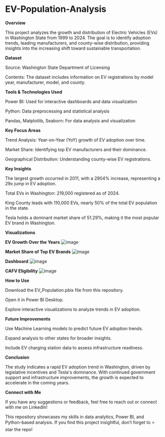 # EV-Population-Analysis
 
**Overview**

This project analyzes the growth and distribution of Electric Vehicles (EVs) in Washington State from 1999 to 2024. The goal is to identify adoption trends, leading manufacturers, and county-wise distribution, providing insights into the increasing shift toward sustainable transportation.

**Dataset**

Source: Washington State Department of Licensing

Contents: The dataset includes information on EV registrations by model year, manufacturer, model, and county.

**Tools & Technologies Used**

Power BI: Used for interactive dashboards and data visualization

Python: Data preprocessing and statistical analysis

Pandas, Matplotlib, Seaborn: For data analysis and visualization

**Key Focus Areas**

Trend Analysis: Year-on-Year (YoY) growth of EV adoption over time.

Market Share: Identifying top EV manufacturers and their dominance.

Geographical Distribution: Understanding county-wise EV registrations.


**Key Insights**

The largest growth occurred in 2011, with a 2904% increase, representing a 29x jump in EV adoption.

Total EVs in Washington: 219,000 registered as of 2024.

King County leads with 110,000 EVs, nearly 50% of the total EV population in the state.

Tesla holds a dominant market share of 51.29%, making it the most popular EV brand in Washington.

**Visualizations**

**EV Growth Over the Years**
![image](https://github.com/user-attachments/assets/5aaea608-b1dc-445a-93f9-0289a5f2b16d)


**Market Share of Top EV Brands**
![image](https://github.com/user-attachments/assets/792a94a2-c9aa-4360-a392-4be03d72f3b8)



**Dashboard**
![image](https://github.com/user-attachments/assets/30a14ae7-6d47-4995-9159-669c7152b9b1)



**CAFV Eligibility**
![image](https://github.com/user-attachments/assets/b31f5d77-cdc0-47f2-ae57-27a09d225747)



**How to Use**

Download the EV_Population.pbix file from this repository.

Open it in Power BI Desktop.

Explore interactive visualizations to analyze trends in EV adoption.

**Future Improvements**

Use Machine Learning models to predict future EV adoption trends.

Expand analysis to other states for broader insights.

Include EV charging station data to assess infrastructure readiness.

**Conclusion**

The study indicates a rapid EV adoption trend in Washington, driven by legislative incentives and Tesla's dominance. With continued government support and infrastructure improvements, the growth is expected to accelerate in the coming years.



**Connect with Me**

If you have any suggestions or feedback, feel free to reach out or connect with me on LinkedIn!

This repository showcases my skills in data analytics, Power BI, and Python-based analysis. If you find this project insightful, don’t forget to ⭐ star the repo!


